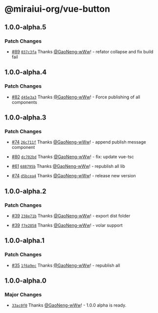 # @miraiui-org/vue-button

## 1.0.0-alpha.5

### Patch Changes

- [#89](https://github.com/GaoNeng-wWw/mirai-ui/pull/89) [`037c3fa`](https://github.com/GaoNeng-wWw/mirai-ui/commit/037c3fab0563615803f27ffb9fed21d1d3a50d14) Thanks [@GaoNeng-wWw](https://github.com/GaoNeng-wWw)! - refator collapse and fix build fail

## 1.0.0-alpha.4

### Patch Changes

- [#82](https://github.com/GaoNeng-wWw/mirai-ui/pull/82) [`d45e3a3`](https://github.com/GaoNeng-wWw/mirai-ui/commit/d45e3a39c1fe2bf2bb5b4730769628051abd540e) Thanks [@GaoNeng-wWw](https://github.com/GaoNeng-wWw)! - Force publishing of all components

## 1.0.0-alpha.3

### Patch Changes

- [#74](https://github.com/GaoNeng-wWw/mirai-ui/pull/74) [`26c711f`](https://github.com/GaoNeng-wWw/mirai-ui/commit/26c711f4a12c76ef9aa8f9efa130ac5556abdc32) Thanks [@GaoNeng-wWw](https://github.com/GaoNeng-wWw)! - append publish message component

- [#80](https://github.com/GaoNeng-wWw/mirai-ui/pull/80) [`dc702bd`](https://github.com/GaoNeng-wWw/mirai-ui/commit/dc702bd61c66213385a4af3e084be9b46355ae5f) Thanks [@GaoNeng-wWw](https://github.com/GaoNeng-wWw)! - fix: update vue-tsc

- [#61](https://github.com/GaoNeng-wWw/mirai-ui/pull/61) [`688795b`](https://github.com/GaoNeng-wWw/mirai-ui/commit/688795b31e8e993688a1e33503feda7cd87a2679) Thanks [@GaoNeng-wWw](https://github.com/GaoNeng-wWw)! - republish all lib

- [#74](https://github.com/GaoNeng-wWw/mirai-ui/pull/74) [`d5bcea4`](https://github.com/GaoNeng-wWw/mirai-ui/commit/d5bcea4df932b0f6b7822fea835f5e12938640f1) Thanks [@GaoNeng-wWw](https://github.com/GaoNeng-wWw)! - release new version

## 1.0.0-alpha.2

### Patch Changes

- [#39](https://github.com/GaoNeng-wWw/mirai-ui/pull/39) [`238e71b`](https://github.com/GaoNeng-wWw/mirai-ui/commit/238e71b852bd0d5c8ed6bd92e43d0768dc6c9576) Thanks [@GaoNeng-wWw](https://github.com/GaoNeng-wWw)! - export dist folder

- [#39](https://github.com/GaoNeng-wWw/mirai-ui/pull/39) [`f7e2858`](https://github.com/GaoNeng-wWw/mirai-ui/commit/f7e2858889e16546fccebb074f721eb2529fb104) Thanks [@GaoNeng-wWw](https://github.com/GaoNeng-wWw)! - volar support

## 1.0.0-alpha.1

### Patch Changes

- [#35](https://github.com/GaoNeng-wWw/mirai-ui/pull/35) [`1f6a9ec`](https://github.com/GaoNeng-wWw/mirai-ui/commit/1f6a9ecc181f54f14668a44e70e84b2e26594d88) Thanks [@GaoNeng-wWw](https://github.com/GaoNeng-wWw)! - republish all

## 1.0.0-alpha.0

### Major Changes

- [`33ac0f0`](https://github.com/GaoNeng-wWw/mirai-ui/commit/33ac0f0aceff924080577ae09c4aa0dc16c60a4e) Thanks [@GaoNeng-wWw](https://github.com/GaoNeng-wWw)! - 1.0.0 alpha is ready.
